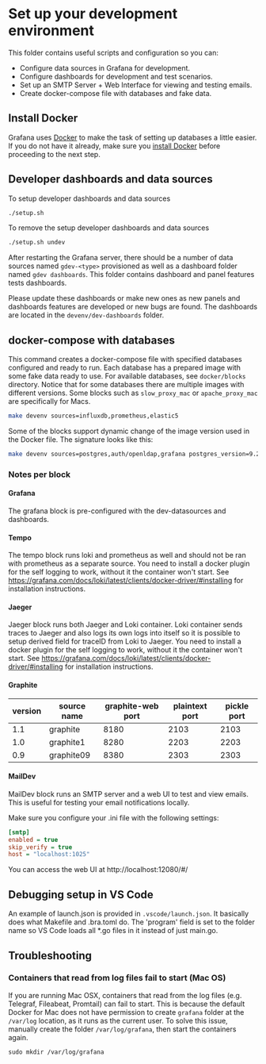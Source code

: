 # Set up your development environment

This folder contains useful scripts and configuration so you can:

- Configure data sources in Grafana for development.
- Configure dashboards for development and test scenarios.
- Set up an SMTP Server + Web Interface for viewing and testing emails.
- Create docker-compose file with databases and fake data.

## Install Docker

Grafana uses [Docker](https://docker.com) to make the task of setting up databases a little easier. If you do not have it already, make sure you [install Docker](https://docs.docker.com/docker-for-mac/install/) before proceeding to the next step.

## Developer dashboards and data sources

To setup developer dashboards and data sources

```bash
./setup.sh
```

To remove the setup developer dashboards and data sources

```bash
./setup.sh undev
```

After restarting the Grafana server, there should be a number of data sources named `gdev-<type>` provisioned as well as
a dashboard folder named `gdev dashboards`. This folder contains dashboard and panel features tests dashboards.

Please update these dashboards or make new ones as new panels and dashboards features are developed or new bugs are
found. The dashboards are located in the `devenv/dev-dashboards` folder.

## docker-compose with databases

This command creates a docker-compose file with specified databases configured and ready to run. Each database has
a prepared image with some fake data ready to use. For available databases, see `docker/blocks` directory. Notice that
for some databases there are multiple images with different versions. Some blocks such as `slow_proxy_mac` or `apache_proxy_mac` are specifically for Macs.

```bash
make devenv sources=influxdb,prometheus,elastic5
```

Some of the blocks support dynamic change of the image version used in the Docker file. The signature looks like this:

```bash
make devenv sources=postgres,auth/openldap,grafana postgres_version=9.2 grafana_version=6.7.0-beta1
```

### Notes per block

#### Grafana

The grafana block is pre-configured with the dev-datasources and dashboards.

#### Tempo

The tempo block runs loki and prometheus as well and should not be ran with prometheus as a separate source. You need to install a docker plugin for the self logging to work, without it the container won't start. See https://grafana.com/docs/loki/latest/clients/docker-driver/#installing for installation instructions.

#### Jaeger

Jaeger block runs both Jaeger and Loki container. Loki container sends traces to Jaeger and also logs its own logs into itself so it is possible to setup derived field for traceID from Loki to Jaeger. You need to install a docker plugin for the self logging to work, without it the container won't start. See https://grafana.com/docs/loki/latest/clients/docker-driver/#installing for installation instructions.

#### Graphite

| version | source name | graphite-web port | plaintext port | pickle port |
| ------- | ----------- | ----------------- | -------------- | ----------- |
| 1.1     | graphite    | 8180              | 2103           | 2103        |
| 1.0     | graphite1   | 8280              | 2203           | 2203        |
| 0.9     | graphite09  | 8380              | 2303           | 2303        |

#### MailDev

MailDev block runs an SMTP server and a web UI to test and view emails. This is useful for testing your email notifications locally.

Make sure you configure your .ini file with the following settings:

```ini
[smtp]
enabled = true
skip_verify = true
host = "localhost:1025"
```

You can access the web UI at http://localhost:12080/#/

## Debugging setup in VS Code

An example of launch.json is provided in `.vscode/launch.json`. It basically does what Makefile and .bra.toml do. The 'program' field is set to the folder name so VS Code loads all \*.go files in it instead of just main.go.

## Troubleshooting

### Containers that read from log files fail to start (Mac OS)

If you are running Mac OSX, containers that read from the log files (e.g. Telegraf, Fileabeat, Promtail) can fail to start. This is because the default Docker for Mac does not have permission to create `grafana` folder at the `/var/log` location, as it runs as the current user. To solve this issue, manually create the folder `/var/log/grafana`, then start the containers again.

```
sudo mkdir /var/log/grafana
```
